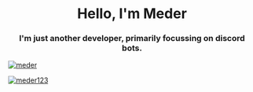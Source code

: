<h1 align="center">Hello, I'm Meder</h1>
<h3 align="center">I'm just another developer, primarily focussing on discord bots.</h3>

<a href="https://discord.gg/jf9bkQN9YJ"><p><img align="center" src="https://discord.c99.nl/widget/theme-4/437679536973414400.png" alt="meder"/></a>

<a href="https://github.com/meder123/">
<p><img align="center" src="https://github-readme-stats.vercel.app/api/top-langs?username=meder123&langs_count=8&show_icons=true&layout=compact&bg_color=2C2F33&text_color=70CAC5&icon_color=B25665&title_color=FFFFFF" alt="meder123"/>
